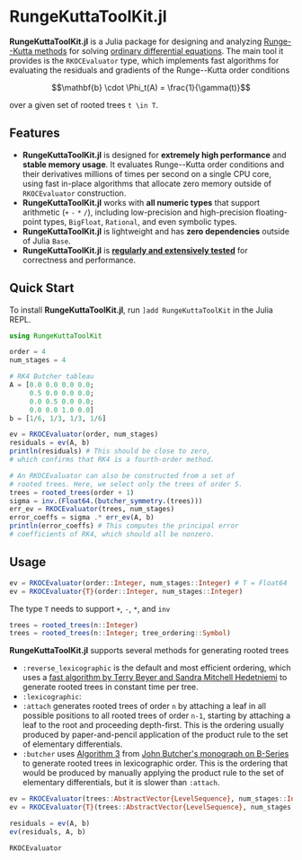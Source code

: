 # RungeKuttaToolKit.jl

**RungeKuttaToolKit.jl** is a Julia package for designing and analyzing [Runge--Kutta methods](https://en.wikipedia.org/wiki/Runge%E2%80%93Kutta_methods) for solving [ordinary differential equations](https://en.wikipedia.org/wiki/Ordinary_differential_equation). The main tool it provides is the `RKOCEvaluator` type, which implements fast algorithms for evaluating the residuals and gradients of the Runge--Kutta order conditions

```math
\mathbf{b} \cdot \Phi_t(A) = \frac{1}{\gamma(t)}
```

over a given set of rooted trees ``t \in T``.



## Features

- **RungeKuttaToolKit.jl** is designed for **extremely high performance** and **stable memory usage**. It evaluates Runge--Kutta order conditions and their derivatives millions of times per second on a single CPU core, using fast in-place algorithms that allocate zero memory outside of `RKOCEvaluator` construction.
- **RungeKuttaToolKit.jl** works with **all numeric types** that support arithmetic (`+` `-` `*` `/`), including low-precision and high-precision floating-point types, `BigFloat`, `Rational`, and even symbolic types.
- **RungeKuttaToolKit.jl** is lightweight and has **zero dependencies** outside of Julia `Base`.
- **RungeKuttaToolKit.jl** is [**regularly and extensively tested**](https://github.com/dzhang314/RungeKuttaToolKit.jl/blob/master/test/runtests.jl) for correctness and performance.



## Quick Start

To install **RungeKuttaToolKit.jl**, run `]add RungeKuttaToolKit` in the Julia REPL.

```julia
using RungeKuttaToolKit

order = 4
num_stages = 4

# RK4 Butcher tableau
A = [0.0 0.0 0.0 0.0;
     0.5 0.0 0.0 0.0;
     0.0 0.5 0.0 0.0;
     0.0 0.0 1.0 0.0]
b = [1/6, 1/3, 1/3, 1/6]

ev = RKOCEvaluator(order, num_stages)
residuals = ev(A, b)
println(residuals) # This should be close to zero,
# which confirms that RK4 is a fourth-order method.

# An RKOCEvaluator can also be constructed from a set of
# rooted trees. Here, we select only the trees of order 5.
trees = rooted_trees(order + 1)
sigma = inv.(Float64.(butcher_symmetry.(trees)))
err_ev = RKOCEvaluator(trees, num_stages)
error_coeffs = sigma .* err_ev(A, b)
println(error_coeffs) # This computes the principal error
# coefficients of RK4, which should all be nonzero.
```



## Usage

```julia
ev = RKOCEvaluator(order::Integer, num_stages::Integer) # T = Float64
ev = RKOCEvaluator{T}(order::Integer, num_stages::Integer)
```

The type `T` needs to support `+`, `-`, `*`, and `inv`

```julia
trees = rooted_trees(n::Integer)
trees = rooted_trees(n::Integer; tree_ordering::Symbol)
```

**RungeKuttaToolKit.jl** supports several methods for generating rooted trees

- `:reverse_lexicographic` is the default and most efficient ordering, which uses a [fast algorithm by Terry Beyer and Sandra Mitchell Hedetniemi](https://epubs.siam.org/doi/pdf/10.1137/0209055) to generate rooted trees in constant time per tree.
- `:lexicographic`:
- `:attach` generates rooted trees of order ``n`` by attaching a leaf in all possible positions to all rooted trees of order ``n-1``, starting by attaching a leaf to the root and proceeding depth-first. This is the ordering usually produced by paper-and-pencil application of the product rule to the set of elementary differentials.
- `:butcher` uses [Algorithm 3](https://link.springer.com/content/pdf/10.1007/978-3-030-70956-3_2) from [John Butcher's monograph on B-Series](https://link.springer.com/content/pdf/10.1007/978-3-030-70956-3.pdf) to generate rooted trees in lexicographic order. This is the ordering that would be produced by manually applying the product rule to the set of elementary differentials, but it is slower than `:attach`.


```julia
ev = RKOCEvaluator(trees::AbstractVector{LevelSequence}, num_stages::Integer) # T = Float64
ev = RKOCEvaluator{T}(trees::AbstractVector{LevelSequence}, num_stages::Integer)
```



```julia
residuals = ev(A, b)
ev(residuals, A, b)
```



```@docs
RKOCEvaluator
```
